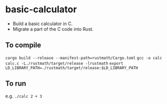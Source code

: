 # basic-calculator
- Build a basic calculator in C.
- Migrate a part of the C code into Rust.

## To compile
`cargo build --release --manifest-path=rustmath/Cargo.toml`
`gcc -o calc calc.c -L./rustmath/target/release -lrustmath`
`export LD_LIBRARY_PATH=./rustmath/target/release:$LD_LIBRARY_PATH`

## To run
e.g. `./calc 2 + 3`

